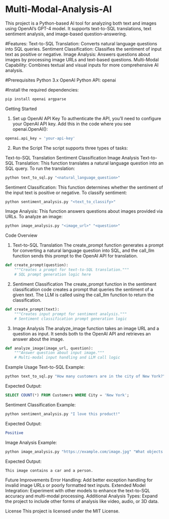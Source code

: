 # Multi-Modal-Analysis-AI

This project is a Python-based AI tool for analyzing both text and images using OpenAI’s GPT-4 model. It supports text-to-SQL translations, text sentiment analysis, and image-based question-answering.

#Features:
Text-to-SQL Translation: Converts natural language questions into SQL queries.
Sentiment Classification: Classifies the sentiment of input text as positive or negative.
Image Analysis: Answers questions about images by processing image URLs and text-based questions.
Multi-Modal Capability: Combines textual and visual inputs for more comprehensive AI analysis.

#Prerequisites
Python 3.x
OpenAI 
Python API: openai

#Install the required dependencies:
```bash
pip install openai argparse
```

Getting Started
1. Set up OpenAI API Key
To authenticate the API, you’ll need to configure your OpenAI API key. Add this in the code where you see openai.OpenAI():

```python
openai.api_key = 'your-api-key'
```
2. Run the Script
The script supports three types of tasks:

Text-to-SQL Translation
Sentiment Classification
Image Analysis
Text-to-SQL Translation:
This function translates a natural language question into an SQL query. To run the translation:

```bash
python text_to_sql.py "<natural_language_question>"
```

Sentiment Classification:
This function determines whether the sentiment of the input text is positive or negative. To classify sentiment:

```bash
python sentiment_analysis.py "<text_to_classify>"
```

Image Analysis:
This function answers questions about images provided via URLs. To analyze an image:

```bash
python image_analysis.py "<image_url>" "<question>"
```
Code Overview
1. Text-to-SQL Translation
The create_prompt function generates a prompt for converting a natural language question into SQL, and the call_llm function sends this prompt to the OpenAI API for translation.

```python
def create_prompt(question):
    """Creates a prompt for text-to-SQL translation."""
    # SQL prompt generation logic here
```
2. Sentiment Classification
The create_prompt function in the sentiment classification code creates a prompt that queries the sentiment of a given text. The LLM is called using the call_llm function to return the classification.
```python
def create_prompt(text):
    """Creates input prompt for sentiment analysis."""
    # Sentiment classification prompt generation logic
```

3. Image Analysis
The analyze_image function takes an image URL and a question as input. It sends both to the OpenAI API and retrieves an answer about the image.
```python
def analyze_image(image_url, question):
    """Answer question about input image."""
    # Multi-modal input handling and LLM call logic
```

Example Usage
Text-to-SQL Example:
```bash
python text_to_sql.py "How many customers are in the city of New York?"
```
Expected Output:
```sql
SELECT COUNT(*) FROM Customers WHERE City = 'New York';
```

Sentiment Classification Example:
```bash
python sentiment_analysis.py "I love this product!"
```
Expected Output:
```mathematica
Positive
```

Image Analysis Example:
```bash
python image_analysis.py "https://example.com/image.jpg" "What objects are in this image?"
```
Expected Output:
```css
This image contains a car and a person.
```

Future Improvements
Error Handling: Add better exception handling for invalid image URLs or poorly formatted text inputs.
Extended Model Integration: Experiment with other models to enhance the text-to-SQL accuracy and multi-modal processing.
Additional Analysis Types: Expand the project to include other forms of analysis like video, audio, or 3D data.

License
This project is licensed under the MIT License.

